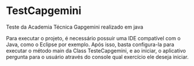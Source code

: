 # TestCapgemini
Teste da Academia Técnica Gapgemini realizado em java

Para executar o projeto, é necessário possuir uma IDE compatível com o Java, como o Eclipse por exemplo. Após isso, basta configura-la para executar o método main da Class TesteCapgemini, e ao iniciar, o aplicativo pergunta para o usuário através do console qual exercício ele deseja iniciar.
